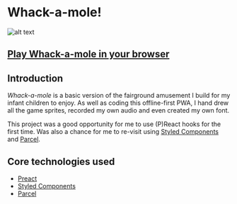 # **Whack-a-mole!**

![alt text](https://mole.onge.uk/banner.png "Whack-a-mole banner")

## **[Play Whack-a-mole in your browser](https://mole.onge.uk/)**

## Introduction

_Whack-a-mole_ is a basic version of the fairground amusement I build for my infant children to enjoy. As well as coding this offline-first PWA, I hand drew all the game sprites, recorded my own audio and even created my own font.

This project was a good opportunity for me to use (P)React hooks for the first time. Was also a chance for me to re-visit using [Styled Components](https://www.styled-components.com/) and [Parcel](https://parceljs.org/).

## Core technologies used

-   [Preact](https://preactjs.com/)
-   [Styled Components](https://www.styled-components.com/)
-   [Parcel](https://parceljs.org/)

